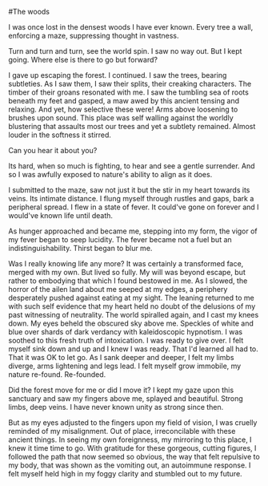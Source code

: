 #The woods

I was once lost in the densest woods I have ever known. Every tree a wall, enforcing a maze, suppressing thought in vastness.

Turn and turn and turn, see the world spin. I saw no way out. But I kept going. Where else is there to go but forward?

I gave up escaping the forest. I continued. I saw the trees, bearing subtleties. As I saw them,
I saw their splits, their creaking characters. The timber of their groans resonated with me. I saw the tumbling
sea of roots beneath my feet and gasped, a maw awed by this ancient tensing and relaxing. And yet, how selective these were!
Arms above loosening to brushes upon sound. This place was self walling against the worldly blustering that assaults
most our trees and yet a subtlety remained. Almost louder in the softness it stirred.

Can you hear it about you?

Its hard, when so much is fighting, to hear and see a gentle surrender. And so I was awfully exposed to nature's ability to align as it does.

I submitted to the maze, saw not just it but the stir in my heart towards its veins. Its intimate distance. I flung myself through
rustles and gaps, bark a peripheral spread. I flew in a state of fever. It could've gone on forever and I would've known
life until death.

As hunger approached and became me, stepping into my form, the vigor of my fever began to seep
lucidity. The fever became not a fuel but an indistinguishability. Thirst began to blur me.

Was I really knowing life any more? It was certainly a transformed face, merged with my own. But lived so fully. My will was beyond escape, but rather
to embodying that which I found bestowed in me. As I slowed, the horror of the ailen land about me seeped at my edges,
a periphery desperately pushed against eating at my sight. The leaning returned to me with such self evidence that
my heart held no doubt of the delusions of my past witnessing of neutrality. The world spiralled again, and I cast my
knees down. My eyes beheld the obscured sky above me. Speckles of white and blue over shards of dark verdancy with kaleidoscopic
hypnotism. I was soothed to this fresh truth of intoxication. I was ready to give over. I felt myself sink down and up and I knew
I was ready. That I'd learned all had to. That it was OK to let go. As I sank deeper and deeper, I felt my limbs diverge, arms lightening and legs lead. I felt myself grow immobile,
my nature re-found. Re-founded.

Did the forest move for me or did I move it? I kept my gaze upon this sanctuary and saw my fingers above me, splayed
and beautiful. Strong limbs, deep veins. I have never known unity as strong since then.

But as my eyes adjusted to the fingers upon my field of vision, I was cruelly reminded of my misalignment. Out of place, irreconcilable with these ancient things. In seeing my own foreignness, my mirroring to this place, I knew it time time to go. With gratitude for these
gorgeous, cutting figures, I followed the path that now seemed so obvious, the way that felt repulsive to my body, that was shown as the vomiting out, an autoimmune response. I felt myself held high in my foggy clarity and stumbled out to my future.
